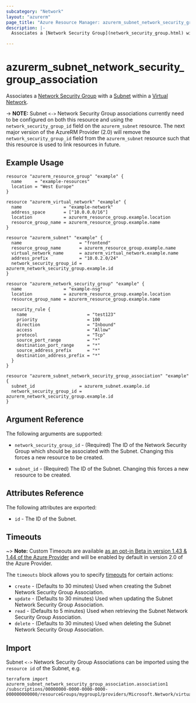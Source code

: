 ```yaml
---
subcategory: "Network"
layout: "azurerm"
page_title: "Azure Resource Manager: azurerm_subnet_network_security_group_association"
description: |-
  Associates a [Network Security Group](network_security_group.html) with a [Subnet](subnet.html) within a [Virtual Network](virtual_network.html).

---
```


# azurerm_subnet_network_security_group_association

Associates a [Network Security Group](network_security_group.html) with a [Subnet](subnet.html) within a [Virtual Network](virtual_network.html).

-> **NOTE:** Subnet `<->` Network Security Group associations currently need to be configured on both this resource and using the `network_security_group_id` field on the `azurerm_subnet` resource. The next major version of the AzureRM Provider (2.0) will remove the `network_security_group_id` field from the `azurerm_subnet` resource such that this resource is used to link resources in future.

## Example Usage

```hcl
resource "azurerm_resource_group" "example" {
  name     = "example-resources"
  location = "West Europe"
}

resource "azurerm_virtual_network" "example" {
  name                = "example-network"
  address_space       = ["10.0.0.0/16"]
  location            = azurerm_resource_group.example.location
  resource_group_name = azurerm_resource_group.example.name
}

resource "azurerm_subnet" "example" {
  name                      = "frontend"
  resource_group_name       = azurerm_resource_group.example.name
  virtual_network_name      = azurerm_virtual_network.example.name
  address_prefix            = "10.0.2.0/24"
  network_security_group_id = azurerm_network_security_group.example.id
}

resource "azurerm_network_security_group" "example" {
  name                = "example-nsg"
  location            = azurerm_resource_group.example.location
  resource_group_name = azurerm_resource_group.example.name

  security_rule {
    name                       = "test123"
    priority                   = 100
    direction                  = "Inbound"
    access                     = "Allow"
    protocol                   = "Tcp"
    source_port_range          = "*"
    destination_port_range     = "*"
    source_address_prefix      = "*"
    destination_address_prefix = "*"
  }
}

resource "azurerm_subnet_network_security_group_association" "example" {
  subnet_id                 = azurerm_subnet.example.id
  network_security_group_id = azurerm_network_security_group.example.id
}
```

## Argument Reference

The following arguments are supported:

* `network_security_group_id` - (Required) The ID of the Network Security Group which should be associated with the Subnet. Changing this forces a new resource to be created.

* `subnet_id` - (Required) The ID of the Subnet. Changing this forces a new resource to be created.

## Attributes Reference

The following attributes are exported:

* `id` - The ID of the Subnet.

## Timeouts

~> **Note:** Custom Timeouts are available [as an opt-in Beta in version 1.43 & 1.44 of the Azure Provider](/docs/providers/azurerm/guides/2.0-beta.html) and will be enabled by default in version 2.0 of the Azure Provider.

The `timeouts` block allows you to specify [timeouts](https://www.terraform.io/docs/configuration/resources.html#timeouts) for certain actions:

* `create` - (Defaults to 30 minutes) Used when creating the Subnet Network Security Group Association.
* `update` - (Defaults to 30 minutes) Used when updating the Subnet Network Security Group Association.
* `read` - (Defaults to 5 minutes) Used when retrieving the Subnet Network Security Group Association.
* `delete` - (Defaults to 30 minutes) Used when deleting the Subnet Network Security Group Association.

## Import

Subnet `<->` Network Security Group Associations can be imported using the `resource id` of the Subnet, e.g.

```shell
terraform import azurerm_subnet_network_security_group_association.association1 /subscriptions/00000000-0000-0000-0000-000000000000/resourceGroups/mygroup1/providers/Microsoft.Network/virtualNetworks/myvnet1/subnets/mysubnet1
```
